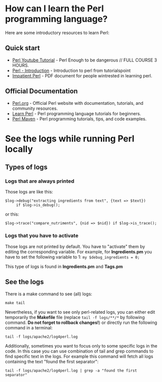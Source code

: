 # How can I learn the Perl programming language?

Here are some introductory resources to learn Perl:

## Quick start 

- [Perl Youtube Tutorial](https://www.youtube.com/watch?v=c0k9ieKky7Q) - Perl Enough to be dangerous // FULL COURSE 3 HOURS.
- [Perl - Introduction](https://www.tutorialspoint.com/perl/perl_quick_guide.htm) - Introduction to perl from tutorialspoint
- [Impatient Perl](https://blob.perl.org/books/impatient-perl/iperl.pdf) - PDF document for people wintrested in learning perl.

## Official Documentation

- [Perl.org](https://www.perl.org/) - Official Perl website with documentation, tutorials, and community resources.
- [Learn Perl](https://learn.perl.org/) - Perl programming language tutorials for beginners.
- [Perl Maven](https://perlmaven.com/) - Perl programming tutorials, tips, and code examples.

# See the logs while running Perl locally
## Types of logs
### Logs that are always printed
Those logs are like this:  
```
$log->debug("extracting ingredients from text", {text => $text})
     if $log->is_debug();
```
or this:  
```
$log->trace("compare_nutriments", {nid => $nid}) if $log->is_trace();
```

### Logs that you have to activate
Those logs are not printed by default. You have to "activate" them by editing the corresponding variable. For example, for **Ingredients.pm** you have to set the following variable to 1:
```my $debug_ingredients = 0;```

This type of logs is found in **Ingredients.pm** and **Tags.pm**

## See the logs
There is a make command to see (all) logs:  

```make tail```

Nevertheless, if you want to see only perl-related logs, you can either edit temporarily the **Makefile** file (replace ```tail -f logs/**/*``` by following command. **Do not forget to rollback changes!**) or directly run the following command in a terminal:  
  
```tail -f logs/apache2/log4perl.log```


Additionally, sometimes you want to focus only to some specific logs in the code. In this case you can use combination of tail and grep commands to find specific text in the logs. For example this command will fetch all logs containing the text "found the first separator":  

```tail -f logs/apache2/log4perl.log | grep -a "found the first separator"```